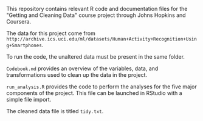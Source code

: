 This repository contains relevant R code and documentation files for the
"Getting and Cleaning Data" course project through Johns Hopkins and
Coursera.

The data for this project come from
`http://archive.ics.uci.edu/ml/datasets/Human+Activity+Recognition+Using+Smartphones`.

To run the code, the unaltered data must be present in the same folder.

`Codebook.md` provides an overview of the variables, data, and
transformations used to clean up the data in the project.

`run_analysis.R` provides the code to perform the analyses for the five
major components of the project. This file can be launched in RStudio
with a simple file import.

The cleaned data file is titled `tidy.txt`.
